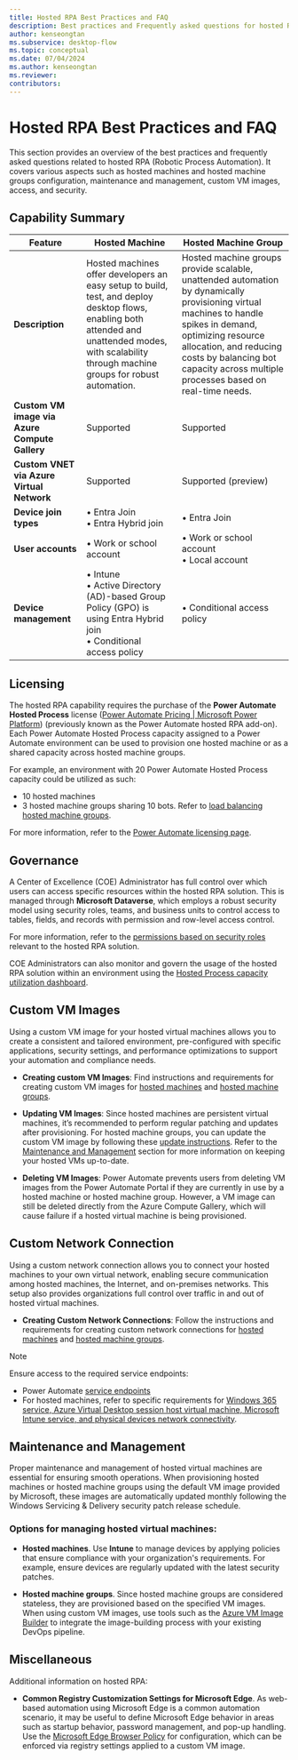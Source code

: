 ```yaml
---
title: Hosted RPA Best Practices and FAQ
description: Best practices and Frequently asked questions for hosted RPA solution
author: kenseongtan
ms.subservice: desktop-flow
ms.topic: conceptual
ms.date: 07/04/2024
ms.author: kenseongtan
ms.reviewer: 
contributors:
---
```


# Hosted RPA Best Practices and FAQ

This section provides an overview of the best practices and frequently asked questions related to hosted RPA (Robotic Process Automation). It covers various aspects such as hosted machines and hosted machine groups configuration, maintenance and management, custom VM images, access, and security.

## Capability Summary

| Feature                                  | Hosted Machine                                                                                                                      | Hosted Machine Group                                                                                                                                                                |
|----------------------------------------------------|-------------------------------------------------------------------------------------------------------------------------------------|------------------------------------------------------------------------------------------------------------------------------------------------------------------------------------|
| **Description**                          | Hosted machines offer developers an easy setup to build, test, and deploy desktop flows, enabling both attended and unattended modes, with scalability through machine groups for robust automation. | Hosted machine groups provide scalable, unattended automation by dynamically provisioning virtual machines to handle spikes in demand, optimizing resource allocation, and reducing costs by balancing bot capacity across multiple processes based on real-time needs. |
| **Custom VM image via Azure Compute Gallery** | Supported                                                                                                                           | Supported                                                                                                                                                                          |
| **Custom VNET via Azure Virtual Network** | Supported                                                                                                                           | Supported (preview)                                                                                                                                                               |
| **Device join types**                    | • Entra Join<br> • Entra Hybrid join                                                                                                | • Entra Join                                                                                                                                                                       |
| **User accounts**                        | • Work or school account                                                                                                            | • Work or school account<br> • Local account                                                                                                                                       |
| **Device management**                    | • Intune<br> • Active Directory (AD)-based Group Policy (GPO) is using Entra Hybrid join<br> • Conditional access policy             | • Conditional access policy                                                                                                                                                        |


## Licensing

The hosted RPA capability requires the purchase of the **Power Automate Hosted Process** license ([Power Automate Pricing | Microsoft Power Platform](https://www.microsoft.com/power-platform/products/power-automate/pricing)) (previously known as the Power Automate hosted RPA add-on). Each Power Automate Hosted Process capacity assigned to a Power Automate environment can be used to provision one hosted machine or as a shared capacity across hosted machine groups.

For example, an environment with 20 Power Automate Hosted Process capacity could be utilized as such:
- 10 hosted machines
- 3 hosted machine groups sharing 10 bots. Refer to [load balancing hosted machine groups](hosted-machine-groups.md#load-balance-hosted-machine-group).

For more information, refer to the [Power Automate licensing page](/power-platform/admin/power-automate-licensing/types?tabs=power-automate-premium%2Cpower-automate-hosted-process%2Cconnector-types#capacity-licenses).

## Governance

A Center of Excellence (COE) Administrator has full control over which users can access specific resources within the hosted RPA solution. This is managed through **Microsoft Dataverse**, which employs a robust security model using security roles, teams, and business units to control access to tables, fields, and records with permission and row-level access control. 

For more information, refer to the [permissions based on security roles](hosted-machines.md#permissions-based-on-security-roles) relevant to the hosted RPA solution.

COE Administrators can also monitor and govern the usage of the hosted RPA solution within an environment using the [Hosted Process capacity utilization dashboard](capacity-utilization-hosted.md).

## Custom VM Images

Using a custom VM image for your hosted virtual machines allows you to create a consistent and tailored environment, pre-configured with specific applications, security settings, and performance optimizations to support your automation and compliance needs.

- **Creating custom VM Images**: Find instructions and requirements for creating custom VM images for [hosted machines](hosted-machines.md#use-custom-vm-images-for-your-hosted-machine) and [hosted machine groups](hosted-machine-groups.md#use-custom-vm-images-for-your-hosted-machine-groups).

- **Updating VM Images**: Since hosted machines are persistent virtual machines, it’s recommended to perform regular patching and updates after provisioning. For hosted machine groups, you can update the custom VM image by following these [update instructions](hosted-machine-groups.md#update-vm-image-used-by-the-hosted-machine-group). Refer to the [Maintenance and Management](#maintenance-and-management) section for more information on keeping your hosted VMs up-to-date.

- **Deleting VM Images**: Power Automate prevents users from deleting VM images from the Power Automate Portal if they are currently in use by a hosted machine or hosted machine group. However, a VM image can still be deleted directly from the Azure Compute Gallery, which will cause failure if a hosted virtual machine is being provisioned.

## Custom Network Connection

Using a custom network connection allows you to connect your hosted machines to your own virtual network, enabling secure communication among hosted machines, the Internet, and on-premises networks. This setup also provides organizations full control over traffic in and out of hosted virtual machines.

- **Creating Custom Network Connections**: Follow the instructions and requirements for creating custom network connections for [hosted machines](hosted-machines.md#use-a-custom-virtual-network-for-your-hosted-machines) and [hosted machine groups](hosted-machine-groups.md#use-a-custom-virtual-network-for-your-hosted-machine-groups-preview).

> [!NOTE]
> Ensure access to the required service endpoints:
> - Power Automate [service endpoints](/power-automate/ip-address-configuration)
> - For hosted machines, refer to specific requirements for [Windows 365 service, Azure Virtual Desktop session host virtual machine, Microsoft Intune service, and physical devices network connectivity](/windows-365/enterprise/requirements-network?tabs=enterprise%2Cent#allow-network-connectivity).


## Maintenance and Management

Proper maintenance and management of hosted virtual machines are essential for ensuring smooth operations. When provisioning hosted machines or hosted machine groups using the default VM image provided by Microsoft, these images are automatically updated monthly following the Windows Servicing & Delivery security patch release schedule.

### Options for managing hosted virtual machines:
- **Hosted machines**. Use **Intune** to manage devices by applying policies that ensure compliance with your organization's requirements. For example, ensure devices are regularly updated with the latest security patches.

- **Hosted machine groups**. Since hosted machine groups are considered stateless, they are provisioned based on the specified VM images. When using custom VM images, use tools such as the [Azure VM Image Builder](/azure/virtual-machines/image-builder-overview) to integrate the image-building process with your existing DevOps pipeline.

## Miscellaneous

Additional information on hosted RPA:

- **Common Registry Customization Settings for Microsoft Edge**. As web-based automation using Microsoft Edge is a common automation scenario, it may be useful to define Microsoft Edge behavior in areas such as startup behavior, password management, and pop-up handling. Use the [Microsoft Edge Browser Policy](/deployedge/microsoft-edge-policies) for configuration, which can be enforced via registry settings applied to a custom VM image.

